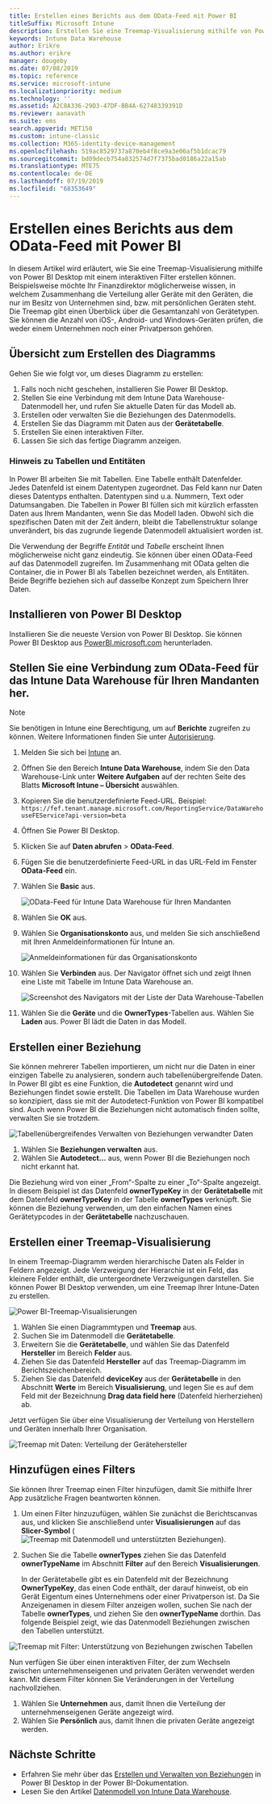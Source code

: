 ```yaml
---
title: Erstellen eines Berichts aus dem OData-Feed mit Power BI
titleSuffix: Microsoft Intune
description: Erstellen Sie eine Treemap-Visualisierung mithilfe von Power BI Desktop mit einem interaktiven Filter der Intune Data Warehouse-API.
keywords: Intune Data Warehouse
author: Erikre
ms.author: erikre
manager: dougeby
ms.date: 07/08/2019
ms.topic: reference
ms.service: microsoft-intune
ms.localizationpriority: medium
ms.technology: ''
ms.assetid: A2C8A336-29D3-47DF-BB4A-62748339391D
ms.reviewer: aanavath
ms.suite: ems
search.appverid: MET150
ms.custom: intune-classic
ms.collection: M365-identity-device-management
ms.openlocfilehash: 519ac8529737a870eb4f8ce9a3e06af5b1dcac79
ms.sourcegitcommit: bd09decb754a832574d7f7375bad0186a22a15ab
ms.translationtype: MTE75
ms.contentlocale: de-DE
ms.lasthandoff: 07/19/2019
ms.locfileid: "68353649"
---
```

# <a name="create-a-report-from-the-odata-feed-with-power-bi"></a>Erstellen eines Berichts aus dem OData-Feed mit Power BI

In diesem Artikel wird erläutert, wie Sie eine Treemap-Visualisierung mithilfe von Power BI Desktop mit einem interaktiven Filter erstellen können. Beispielsweise möchte Ihr Finanzdirektor möglicherweise wissen, in welchem Zusammenhang die Verteilung aller Geräte mit den Geräten, die nur im Besitz von Unternehmen sind, bzw. mit persönlichen Geräten steht. Die Treemap gibt einen Überblick über die Gesamtanzahl von Gerätetypen. Sie können die Anzahl von iOS-, Android- und Windows-Geräten prüfen, die weder einem Unternehmen noch einer Privatperson gehören.

## <a name="overview-of-creating-the-chart"></a>Übersicht zum Erstellen des Diagramms

Gehen Sie wie folgt vor, um dieses Diagramm zu erstellen:
1. Falls noch nicht geschehen, installieren Sie Power BI Desktop.
2. Stellen Sie eine Verbindung mit dem Intune Data Warehouse-Datenmodell her, und rufen Sie aktuelle Daten für das Modell ab.
3. Erstellen oder verwalten Sie die Beziehungen des Datenmodells.
4. Erstellen Sie das Diagramm mit Daten aus der **Gerätetabelle**.
5. Erstellen Sie einen interaktiven Filter.
6. Lassen Sie sich das fertige Diagramm anzeigen.

### <a name="a-note-about-tables-and-entities"></a>Hinweis zu Tabellen und Entitäten

In Power BI arbeiten Sie mit Tabellen. Eine Tabelle enthält Datenfelder. Jedes Datenfeld ist einem Datentypen zugeordnet. Das Feld kann nur Daten dieses Datentyps enthalten. Datentypen sind u.a. Nummern, Text oder Datumsangaben. Die Tabellen in Power BI füllen sich mit kürzlich erfassten Daten aus Ihrem Mandanten, wenn Sie das Modell laden. Obwohl sich die spezifischen Daten mit der Zeit ändern, bleibt die Tabellenstruktur solange unverändert, bis das zugrunde liegende Datenmodell aktualisiert worden ist.

Die Verwendung der Begriffe _Entität_ und _Tabelle_ erscheint Ihnen möglicherweise nicht ganz eindeutig. Sie können über einen OData-Feed auf das Datenmodell zugreifen. Im Zusammenhang mit OData gelten die Container, die in Power BI als Tabellen bezeichnet werden, als Entitäten. Beide Begriffe beziehen sich auf dasselbe Konzept zum Speichern Ihrer Daten.

## <a name="install-power-bi-desktop"></a>Installieren von Power BI Desktop

Installieren Sie die neueste Version von Power BI Desktop. Sie können Power BI Desktop aus [PowerBI.microsoft.com](https://powerbi.microsoft.com/desktop) herunterladen.

## <a name="connect-to-the-odata-feed-for-the-intune-data-warehouse-for-your-tenant"></a>Stellen Sie eine Verbindung zum OData-Feed für das Intune Data Warehouse für Ihren Mandanten her.

> [!Note]  
> Sie benötigen in Intune eine Berechtigung, um auf **Berichte** zugreifen zu können. Weitere Informationen finden Sie unter [Autorisierung](reports-api-url.md).

1. Melden Sie sich bei [Intune](https://go.microsoft.com/fwlink/?linkid=2090973) an.
3. Öffnen Sie den Bereich **Intune Data Warehouse**, indem Sie den Data Warehouse-Link unter **Weitere Aufgaben** auf der rechten Seite des Blatts **Microsoft Intune – Übersicht** auswählen.
4. Kopieren Sie die benutzerdefinierte Feed-URL. Beispiel: `https://fef.tenant.manage.microsoft.com/ReportingService/DataWarehouseFEService?api-version=beta`
1. Öffnen Sie Power BI Desktop.
2. Klicken Sie auf **Daten abrufen** > **OData-Feed**.
3. Fügen Sie die benutzerdefinierte Feed-URL in das URL-Feld im Fenster **OData-Feed** ein.
4. Wählen Sie **Basic** aus.

    ![OData-Feed für Intune Data Warehouse für Ihren Mandanten](media/reports-create-01-odatafeed.png)

9. Wählen Sie **OK** aus.
10. Wählen Sie **Organisationskonto** aus, und melden Sie sich anschließend mit Ihren Anmeldeinformationen für Intune an.

    ![Anmeldeinformationen für das Organisationskonto](media/reports-create-02-org-account.png)

11. Wählen Sie **Verbinden** aus. Der Navigator öffnet sich und zeigt Ihnen eine Liste mit Tabelle im Intune Data Warehouse an.

    ![Screenshot des Navigators mit der Liste der Data Warehouse-Tabellen](media/reports-create-02-loadentities.png)

12. Wählen Sie die **Geräte** und die **OwnerTypes**-Tabellen aus.  Wählen Sie **Laden** aus. Power BI lädt die Daten in das Modell.

## <a name="create-a-relationship"></a>Erstellen einer Beziehung

Sie können mehrerer Tabellen importieren, um nicht nur die Daten in einer einzigen Tabelle zu analysieren, sondern auch tabellenübergreifende Daten.  In Power BI gibt es eine Funktion, die **Autodetect** genannt wird und Beziehungen findet sowie erstellt. Die Tabellen im Data Warehouse wurden so konzipiert, dass sie mit der Autodetect-Funktion von Power BI kompatibel sind. Auch wenn Power BI die Beziehungen nicht automatisch finden sollte, verwalten Sie sie trotzdem.

![Tabellenübergreifendes Verwalten von Beziehungen verwandter Daten](media/reports-create-03-managerelationships.png)

1. Wählen Sie **Beziehungen verwalten** aus.
2. Wählen Sie **Autodetect...** aus, wenn Power BI die Beziehungen noch nicht erkannt hat.

Die Beziehung wird von einer „From“-Spalte zu einer „To“-Spalte angezeigt. In diesem Beispiel ist das Datenfeld **ownerTypeKey** in der **Gerätetabelle** mit dem Datenfeld **ownerTypeKey** in der Tabelle **ownerTypes** verknüpft. Sie können die Beziehung verwenden, um den einfachen Namen eines Gerätetypcodes in der **Gerätetabelle** nachzuschauen.

## <a name="create-a-treemap-visualization"></a>Erstellen einer Treemap-Visualisierung

In einem Treemap-Diagramm werden hierarchische Daten als Felder in Feldern angezeigt. Jede Verzweigung der Hierarchie ist ein Feld, das kleinere Felder enthält, die untergeordnete Verzweigungen darstellen. Sie können Power BI Desktop verwenden, um eine Treemap Ihrer Intune-Daten zu erstellen.

![Power BI-Treemap-Visualisierungen](media/reports-create-03-treemap.png)

1. Wählen Sie einen Diagrammtypen und **Treemap** aus.
2. Suchen Sie im Datenmodell die **Gerätetabelle**.
3. Erweitern Sie die **Gerätetabelle**, und wählen Sie das Datenfeld **Hersteller** im Bereich **Felder** aus.
4. Ziehen Sie das Datenfeld **Hersteller** auf das Treemap-Diagramm im Berichtszeichenbereich.
5. Ziehen Sie das Datenfeld **deviceKey** aus der **Gerätetabelle** in den Abschnitt **Werte** im Bereich **Visualisierung**, und legen Sie es auf dem Feld mit der Bezeichnung **Drag data field here** (Datenfeld hierherziehen) ab.  

Jetzt verfügen Sie über eine Visualisierung der Verteilung von Herstellern und Geräten innerhalb Ihrer Organisation.

![Treemap mit Daten: Verteilung der Gerätehersteller](media/reports-create-06-treemapwdata.png)

## <a name="add-a-filter"></a>Hinzufügen eines Filters

Sie können Ihrer Treemap einen Filter hinzufügen, damit Sie mithilfe Ihrer App zusätzliche Fragen beantworten können.


1. Um einen Filter hinzuzufügen, wählen Sie zunächst die Berichtscanvas aus, und klicken Sie anschließend unter **Visualisierungen** auf das **Slicer-Symbol** (![Treemap mit Datenmodell und unterstützten Beziehungen](media/reports-create-slicer.png)).
2. Suchen Sie die Tabelle **ownerTypes** ziehen Sie das Datenfeld **ownerTypeName** im Abschnitt **Filter** auf den Bereich **Visualisierungen**.  

   In der Gerätetabelle gibt es ein Datenfeld mit der Bezeichnung **OwnerTypeKey**, das einen Code enthält, der darauf hinweist, ob ein Gerät Eigentum eines Unternehmens oder einer Privatperson ist. Da Sie Anzeigenamen in diesem Filter anzeigen wollen, suchen Sie nach der Tabelle **ownerTypes**, und ziehen Sie den **ownerTypeName** dorthin. Das folgende Beispiel zeigt, wie das Datenmodell Beziehungen zwischen den Tabellen unterstützt.

![Treemap mit Filter: Unterstützung von Beziehungen zwischen Tabellen](media/reports-create-08_ownertype.png)

Nun verfügen Sie über einen interaktiven Filter, der zum Wechseln zwischen unternehmenseigenen und privaten Geräten verwendet werden kann. Mit diesem Filter können Sie Veränderungen in der Verteilung nachvollziehen.

1. Wählen Sie **Unternehmen** aus, damit Ihnen die Verteilung der unternehmenseigenen Geräte angezeigt wird.
2. Wählen Sie **Persönlich** aus, damit Ihnen die privaten Geräte angezeigt werden.

## <a name="next-steps"></a>Nächste Schritte

- Erfahren Sie mehr über das [Erstellen und Verwalten von Beziehungen](https://powerbi.microsoft.com/documentation/powerbi-desktop-create-and-manage-relationships/) in Power BI Desktop in der Power BI-Dokumentation.
- Lesen Sie den Artikel [Datenmodell von Intune Data Warehouse](https://docs.microsoft.com/intune/reports-ref-data-model).
